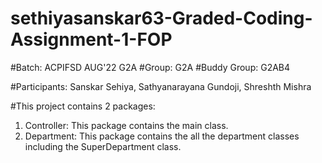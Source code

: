# sethiyasanskar63-Graded-Coding-Assignment-1-FOP
#Batch: ACPIFSD AUG'22 G2A
#Group: G2A
#Buddy Group: G2AB4

#Participants: Sanskar Sehiya,
               Sathyanarayana Gundoji,
               Shreshth Mishra

#This project contains 2 packages:
  1. Controller: This package contains the main class.
  2. Department: This package contains the all the department classes including the SuperDepartment class.
